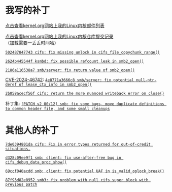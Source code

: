 # 我写的补丁

[点击查看kernel.org网站上我的Linux内核邮件列表](https://lore.kernel.org/all/?q=chenxiaosong)

[点击查看kernel.org网站上我的Linux内核仓库提交记录](https://git.kernel.org/pub/scm/linux/kernel/git/next/linux-next.git/log/?qt=grep&q=chenxiaosong)（加载需要一丢丢时间哈）

<!--
[`542228db2f28f cifs: fix use-after-free on the link name`](https://chenxiaosong.com/courses/smb/patches/cifs-fix-use-after-free-on-the-link-name.html)
-->

[`502487847743 cifs: fix missing unlock in cifs_file_copychunk_range()`](https://patchwork.kernel.org/project/cifs-client/patch/20221119045159.1400244-1-chenxiaosong2@huawei.com/)

[`2624b445544f ksmbd: fix possible refcount leak in smb2_open()`](https://patchwork.kernel.org/project/cifs-client/patch/20230302135804.2583061-1-chenxiaosong2@huawei.com/)

[`2186a116538a7 smb/server: fix return value of smb2_open()`](https://lore.kernel.org/all/20240822082101.391272-2-chenxiaosong@chenxiaosong.com/)

[CVE-2024-46742](https://nvd.nist.gov/vuln/detail/CVE-2024-46742): [`4e8771a3666c8 smb/server: fix potential null-ptr-deref of lease_ctx_info in smb2_open()`](https://lore.kernel.org/all/20240822082101.391272-3-chenxiaosong@chenxiaosong.com/)

[`2b058acecf56f cifs: return the more nuanced writeback error on close()`](https://lore.kernel.org/all/20220518145649.2487377-1-chenxiaosong2@huawei.com/)

补丁集: [`[PATCH v2 00/12] smb: fix some bugs, move duplicate definitions to common header file, and some small cleanups`](https://lore.kernel.org/all/20240822082101.391272-1-chenxiaosong@chenxiaosong.com/)

# 其他人的补丁

[`7de0394801da cifs: Fix in error types returned for out-of-credit situations.`](https://chenxiaosong.com/courses/smb/patches/cifs-Fix-in-error-types-returned-for-out-of-credit-s.html)

[`d328c09ee9f1 smb: client: fix use-after-free bug in cifs_debug_data_proc_show()`](https://chenxiaosong.com/courses/smb/patches/cve-smb-client-fix-use-after-free-bug-in-cifs_debug_data.html)

[`69ccf040acdd smb: client: fix potential UAF in is_valid_oplock_break()`](https://chenxiaosong.com/courses/smb/patches/cve-smb-client-fix-potential-UAF-in-is_valid_oplock_brea.html)

[`87f93d82e0952 smb3: fix problem with null cifs super block with previous patch`](https://chenxiaosong.com/courses/smb/patches/smb3-fix-problem-with-null-cifs-super-block-with-pre.html)